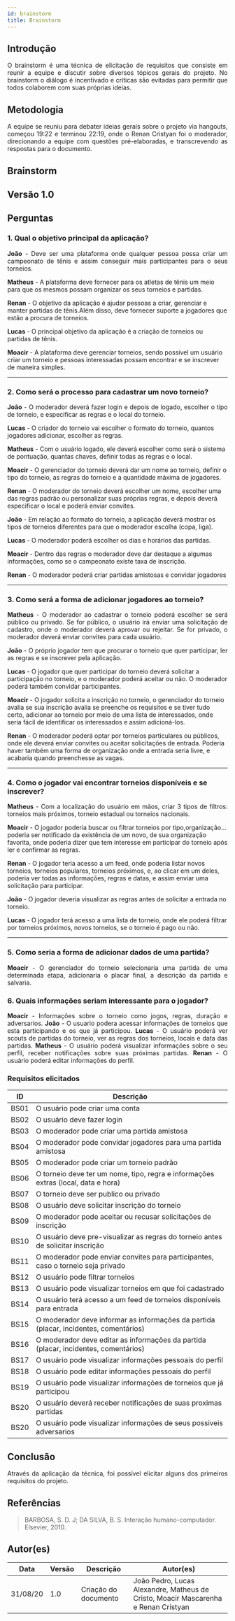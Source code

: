 ```yaml
---
id: brainstorm
title: Brainstorm
---
```


## Introdução
<p align = "justify">
O brainstorm é uma técnica de elicitação de requisitos que consiste em reunir a equipe e discutir sobre diversos tópicos gerais do projeto. No brainstorm o diálogo é incentivado e críticas são evitadas para permitir que todos colaborem com suas próprias ideias.
</p>

## Metodologia
<p align = "justify">
A equipe se reuniu para debater ideias gerais sobre o projeto via hangouts, começou 19:22 e terminou 22:19, onde o Renan Cristyan foi o moderador, direcionando a equipe com questões pré-elaboradas, e transcrevendo as respostas para o documento.
</p>

## Brainstorm

## Versão 1.0

## Perguntas

### 1. Qual o objetivo principal da aplicação?

<p align = "justify">
<b>João</b> - Deve ser uma plataforma onde qualquer pessoa possa criar um campeonato de tênis e assim conseguir mais participantes para o seus torneios.
</p>

<b>Matheus</b> - A plataforma deve fornecer para os atletas de tênis um meio para que os mesmos possam organizar os seus torneios e partidas.

<b>Renan</b> - O objetivo da aplicação é ajudar pessoas a criar, gerenciar e manter partidas de tênis.Além disso, deve fornecer suporte a jogadores que estão a procura de torneios.

<b>Lucas</b> - O principal objetivo da aplicação é a criação de torneios ou partidas de tênis.

<b>Moacir</b> - A plataforma deve gerenciar torneios, sendo possível um usuário criar um torneio e pessoas interessadas possam encontrar e se inscrever de maneira simples.
</p>

---

### 2. Como será o processo para cadastrar um novo torneio?

<p align = "justify">
<b>João</b> - O moderador deverá fazer login e depois de logado, escolher o tipo de torneio, e especificar as regras e o local do torneio.

<b>Lucas</b> - O criador do torneio vai escolher o formato do torneio, quantos jogadores adicionar, escolher as regras.

<b>Matheus</b> - Com o usuário logado, ele deverá escolher como será o sistema de pontuação, quantas chaves, definir todas as regras e o local.

<b>Moacir</b> - O gerenciador do torneio deverá dar um nome ao torneio, definir o tipo do torneio, as regras do torneio e a quantidade máxima de jogadores.

<b>Renan</b> - O moderador do torneio deverá escolher um nome, escolher uma das regras padrão ou personalizar suas próprias regras, e depois deverá especificar o local e poderá enviar convites.

<b>João</b> - Em relação ao formato do torneio, a aplicação deverá mostrar os tipos de torneios diferentes para que o moderador escolha (copa, liga).

<b>Lucas</b> - O moderador poderá escolher os dias e horários das partidas.

<b>Moacir</b> - Dentro das regras o moderador deve dar destaque a algumas informações, como se o campeonato existe taxa de inscrição.
</p>

<b>Renan</b> - O moderador poderá criar partidas amistosas e convidar jogadores

---

### 3. Como será a forma de adicionar jogadores ao torneio?

<p align = "justify">
<b>Matheus</b> - O moderador ao cadastrar o torneio poderá escolher se será público ou privado. Se for público, o usuário irá enviar uma solicitação de cadastro, onde o moderador deverá aprovar ou rejeitar. Se for privado, o moderador deverá enviar convites para cada usuário.
</p>

<p align = "justify">
<b>João</b> - O próprio jogador tem que procurar o torneio que quer participar, ler as regras e se inscrever pela aplicação.
</p>

<b>Lucas</b> - O jogador que quer participar do torneio deverá solicitar a participação no torneio, e o moderador poderá aceitar ou não. O moderador poderá também convidar participantes.

<b>Moacir</b> - O jogador solicita a inscrição no torneio, o gerenciador do torneio avalia se sua inscrição avalia se preenche os requisitos e se tiver tudo certo, adicionar ao torneio por meio de uma lista de interessados, onde seria fácil de identificar os interessados e assim adicioná-los.

<b>Renan</b> - O moderador poderá optar por torneios particulares ou públicos, onde ele deverá enviar convites ou aceitar solicitações de entrada. Poderia haver também uma forma de organização onde a entrada seria livre, e acabaria quando preenchesse as vagas.
</p>

---

### 4. Como o jogador vai encontrar torneios disponíveis e se inscrever?
<p align = "justify">
<b>Matheus</b> - Com a localização do usuário em mãos, criar 3 tipos de filtros: torneios mais próximos, torneio estadual ou torneios nacionais.

<b>Moacir</b> - O jogador poderia buscar ou filtrar torneios por tipo,organização...  poderia ser notificado da existência de um novo, de sua organização favorita, onde poderia dizer que tem interesse em participar do torneio após ler e confirmar as regras.

<b>Renan</b> - O jogador teria acesso a um feed, onde poderia listar novos torneios, torneios populares, torneios próximos, e, ao clicar em um deles, poderia ver todas as informações, regras e datas, e assim enviar uma solicitação para participar.

<b>João</b> - O jogador deveria visualizar as regras antes de solicitar a entrada no torneio.
 
<b>Lucas</b> - O jogador terá acesso a uma lista de torneio, onde ele poderá filtrar por torneios próximos, novos torneios, se o torneio é pago ou não.
</p>

---

### 5. Como seria a forma de adicionar dados de uma partida?
<p align = "justify">
<b>Moacir</b> - O gerenciador do torneio selecionaria uma partida de uma determinada etapa, adicionaria o placar final, a descrição da partida e salvaria.
</p>

### 6. Quais informações seriam interessante para o jogador?
<p align = "justify">
    <b>Moacir</b> - Informações sobre o torneio como jogos, regras, duração e adversarios.
    <b>João</b> - O usuario podera acessar informações de torneios que esta participando e os que já participou.
    <b>Lucas</b> - O usuário poderá ver scouts de partidas do torneio, ver as regras dos torneios, locais e data das partidas. 
    <b>Matheus</b> - O usuário poderá visualizar informações sobre o seu perfil, receber notificações sobre suas próximas partidas.
    <b>Renan</b> - O usuário poderá editar informações do perfil.
</p>

### Requisitos elicitados

|ID|Descrição|
|----|-------------|
|BS01| O usuário pode criar uma conta|
|BS02| O usuário deve fazer login|
|BS03| O moderador pode criar uma partida amistosa|
|BS04| O moderador pode convidar jogadores para uma partida amistosa|
|BS05| O moderador pode criar um torneio padrão|
|BS06| O torneio deve ter um nome, tipo, regra e informações extras (local, data e hora) |
|BS07| O torneio deve ser publico ou privado |
|BS08| O usuário deve solicitar inscrição do torneio |
|BS09| O moderador pode aceitar ou recusar solicitações de inscrição |
|BS10| O usuário deve pre-visualizar as regras do torneio antes de solicitar inscrição|
|BS11| O moderador pode enviar convites para participantes, caso o torneio seja privado |
|BS12| O usuário pode filtrar torneios |
|BS13| O usuário pode visualizar torneios em que foi cadastrado |
|BS14| O usuário terá acesso a um feed de torneios disponíveis para entrada |
|BS15| O moderador deve informar as informações da partida (placar, incidentes, comentários) |
|BS16| O moderador deve editar as informações da partida (placar, incidentes, comentários) |
|BS17| O usuário pode visualizar informações pessoais do perfil |
|BS18| O usuário pode editar informações pessoais do perfil |
|BS19| O usuário pode visualizar informações de torneios que já participou |
|BS20| O usuário deverá receber notificações de suas proximas partidas |
|BS20| O usuário pode visualizar informações de seus possiveis adversarios|

## Conclusão
<p align = "justify">
Através da aplicação da técnica, foi possível elicitar alguns dos primeiros requisitos do projeto. 
</p>
 
## Referências

> BARBOSA, S. D. J; DA SILVA, B. S. Interação humano-computador. Elsevier, 2010.


## Autor(es)
| Data | Versão | Descrição | Autor(es) |
| -- | -- | -- | -- |
| 31/08/20 | 1.0 | Criação do documento | João Pedro, Lucas Alexandre, Matheus de Cristo, Moacir Mascarenha e Renan Cristyan | 